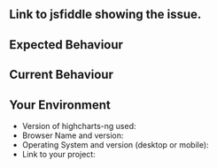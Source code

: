 <!--- Provide a general summary of the issue in the Title above -->
## Link to jsfiddle showing the issue.
<!--- This is by far the most important bit! -->

## Expected Behaviour
<!--- If you're describing a bug, tell us what should happen -->
<!--- If you're suggesting a change/improvement, tell us how it should work -->

## Current Behaviour
<!--- If describing a bug, tell us what happens instead of the expected behaviour -->
<!--- If suggesting a change/improvement, explain the difference from current behaviour -->

## Your Environment
<!--- Include as many relevant details about the environment you experienced the bug in -->
* Version of highcharts-ng used:
* Browser Name and version:
* Operating System and version (desktop or mobile):
* Link to your project:
